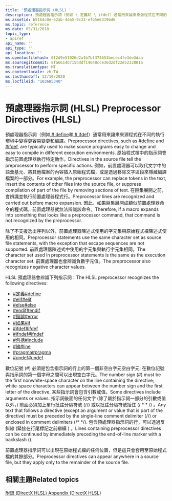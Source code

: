 ```yaml
---
title: '預處理器指示詞 (HLSL) '
description: 預處理器指示詞（例如 \ 定義和 \ ifdef）通常用來讓來來源程式在不同的執行環境中變得更容易變更和編譯。
ms.assetid: b5164c0e-62ab-4da5-9c22-efb5e6319bd6
ms.topic: reference
ms.date: 05/31/2018
topic_type:
- apiref
api_name: ''
api_type: ''
api_location: ''
ms.openlocfilehash: 0f2d9e51926d2a1b7bf374653becec4fe3de3daa
ms.sourcegitcommit: 8fa6614b715bddf14648cce36d2df22e5232801a
ms.translationtype: MT
ms.contentlocale: zh-TW
ms.lasthandoff: 12/10/2020
ms.locfileid: "103685340"
---
```

# <a name="preprocessor-directives-hlsl"></a><span data-ttu-id="9eeff-103">預處理器指示詞 (HLSL) </span><span class="sxs-lookup"><span data-stu-id="9eeff-103">Preprocessor Directives (HLSL)</span></span>

<span data-ttu-id="9eeff-104">預處理器指示詞（例如[ \# define](dx-graphics-hlsl-appendix-pre-define.md)和[ \# ifdef](dx-graphics-hlsl-appendix-pre-ifdef.md)）通常用來讓來來源程式在不同的執行環境中變得更容易變更和編譯。</span><span class="sxs-lookup"><span data-stu-id="9eeff-104">Preprocessor directives, such as [\#define](dx-graphics-hlsl-appendix-pre-define.md) and [\#ifdef](dx-graphics-hlsl-appendix-pre-ifdef.md), are typically used to make source programs easy to change and easy to compile in different execution environments.</span></span> <span data-ttu-id="9eeff-105">原始程式檔中的指示詞會指示前置處理器執行特定動作。</span><span class="sxs-lookup"><span data-stu-id="9eeff-105">Directives in the source file tell the preprocessor to perform specific actions.</span></span> <span data-ttu-id="9eeff-106">例如，前置處理器可以取代文字中的語彙基元、將其他檔案的內容插入原始程式檔，或是透過移除文字區段來隱藏編譯檔案的一部分。</span><span class="sxs-lookup"><span data-stu-id="9eeff-106">For example, the preprocessor can replace tokens in the text, insert the contents of other files into the source file, or suppress compilation of part of the file by removing sections of text.</span></span> <span data-ttu-id="9eeff-107">在巨集展開之前，會辨識並執行前置處理器程式行。</span><span class="sxs-lookup"><span data-stu-id="9eeff-107">Preprocessor lines are recognized and carried out before macro expansion.</span></span> <span data-ttu-id="9eeff-108">因此，如果巨集展開成類似前置處理器命令的程式碼，前置處理器就無法辨識該命令。</span><span class="sxs-lookup"><span data-stu-id="9eeff-108">Therefore, if a macro expands into something that looks like a preprocessor command, that command is not recognized by the preprocessor.</span></span>

<span data-ttu-id="9eeff-109">除了不支援逸出序列以外，前置處理器陳述式使用的字元集與原始程式檔陳述式使用的相同。</span><span class="sxs-lookup"><span data-stu-id="9eeff-109">Preprocessor statements use the same character set as source file statements, with the exception that escape sequences are not supported.</span></span> <span data-ttu-id="9eeff-110">前置處理器陳述式中使用的字元集與執行字元集相同。</span><span class="sxs-lookup"><span data-stu-id="9eeff-110">The character set used in preprocessor statements is the same as the execution character set.</span></span> <span data-ttu-id="9eeff-111">前置處理器也會辨識負數字元值。</span><span class="sxs-lookup"><span data-stu-id="9eeff-111">The preprocessor also recognizes negative character values.</span></span>

<span data-ttu-id="9eeff-112">HLSL 預處理器會辨識下列指示詞：</span><span class="sxs-lookup"><span data-stu-id="9eeff-112">The HLSL preprocessor recognizes the following directives:</span></span>

-   [<span data-ttu-id="9eeff-113">\#定義</span><span class="sxs-lookup"><span data-stu-id="9eeff-113">\#define</span></span>](dx-graphics-hlsl-appendix-pre-define.md)
-   [<span data-ttu-id="9eeff-114">\#elif</span><span class="sxs-lookup"><span data-stu-id="9eeff-114">\#elif</span></span>](dx-graphics-hlsl-appendix-pre-if.md)
-   [<span data-ttu-id="9eeff-115">\#else</span><span class="sxs-lookup"><span data-stu-id="9eeff-115">\#else</span></span>](dx-graphics-hlsl-appendix-pre-if.md)
-   [<span data-ttu-id="9eeff-116">\#endif</span><span class="sxs-lookup"><span data-stu-id="9eeff-116">\#endif</span></span>](dx-graphics-hlsl-appendix-pre-if.md)
-   [<span data-ttu-id="9eeff-117">\#錯誤</span><span class="sxs-lookup"><span data-stu-id="9eeff-117">\#error</span></span>](dx-graphics-hlsl-appendix-pre-error.md)
-   [<span data-ttu-id="9eeff-118">\#如果</span><span class="sxs-lookup"><span data-stu-id="9eeff-118">\#if</span></span>](dx-graphics-hlsl-appendix-pre-if.md)
-   [<span data-ttu-id="9eeff-119">\#ifdef</span><span class="sxs-lookup"><span data-stu-id="9eeff-119">\#ifdef</span></span>](dx-graphics-hlsl-appendix-pre-ifdef.md)
-   [<span data-ttu-id="9eeff-120">\#ifndef</span><span class="sxs-lookup"><span data-stu-id="9eeff-120">\#ifndef</span></span>](dx-graphics-hlsl-appendix-pre-ifdef.md)
-   [<span data-ttu-id="9eeff-121">\#包括</span><span class="sxs-lookup"><span data-stu-id="9eeff-121">\#include</span></span>](dx-graphics-hlsl-appendix-pre-include.md)
-   [<span data-ttu-id="9eeff-122">\#線</span><span class="sxs-lookup"><span data-stu-id="9eeff-122">\#line</span></span>](dx-graphics-hlsl-appendix-pre-line.md)
-   [<span data-ttu-id="9eeff-123">\#pragma</span><span class="sxs-lookup"><span data-stu-id="9eeff-123">\#pragma</span></span>](dx-graphics-hlsl-appendix-pre-pragma.md)
-   [<span data-ttu-id="9eeff-124">\#undef</span><span class="sxs-lookup"><span data-stu-id="9eeff-124">\#undef</span></span>](dx-graphics-hlsl-appendix-pre-undef.md)

<span data-ttu-id="9eeff-125">數位記號 (\#) 必須是包含指示詞的行上的第一個非空白字元空白字元; 在數位記號與指示詞的第一個字母之間可以出現空白字元。</span><span class="sxs-lookup"><span data-stu-id="9eeff-125">The number sign (\#) must be the first nonwhite-space character on the line containing the directive; white-space characters can appear between the number sign and the first letter of the directive.</span></span> <span data-ttu-id="9eeff-126">某些指示詞會包含引數或值。</span><span class="sxs-lookup"><span data-stu-id="9eeff-126">Some directives include arguments or values.</span></span> <span data-ttu-id="9eeff-127">指示詞後面的任何文字 (除了屬於指示詞一部分的引數或值以外，) 前面必須加上單行批註分隔符號 (//) 或以批註分隔符號括住 (/ \* \* /) 。</span><span class="sxs-lookup"><span data-stu-id="9eeff-127">Any text that follows a directive (except an argument or value that is part of the directive) must be preceded by the single-line comment delimiter (//) or enclosed in comment delimiters (/\* \*/).</span></span> <span data-ttu-id="9eeff-128">包含預處理器指示詞的行，可以透過反斜線 (緊接在行尾標記之前繼續 \) 。</span><span class="sxs-lookup"><span data-stu-id="9eeff-128">Lines containing preprocessor directives can be continued by immediately preceding the end-of-line marker with a backslash (\).</span></span>

<span data-ttu-id="9eeff-129">前置處理器指示詞可以出現在原始程式檔的任何位置，但是這只會套用至原始程式檔的其餘部分。</span><span class="sxs-lookup"><span data-stu-id="9eeff-129">Preprocessor directives can appear anywhere in a source file, but they apply only to the remainder of the source file.</span></span>

## <a name="related-topics"></a><span data-ttu-id="9eeff-130">相關主題</span><span class="sxs-lookup"><span data-stu-id="9eeff-130">Related topics</span></span>

<dl> <dt>

[<span data-ttu-id="9eeff-131">附錄 (DirectX HLSL) </span><span class="sxs-lookup"><span data-stu-id="9eeff-131">Appendix (DirectX HLSL)</span></span>](dx-graphics-hlsl-appendix.md)
</dt> </dl>

 

 




